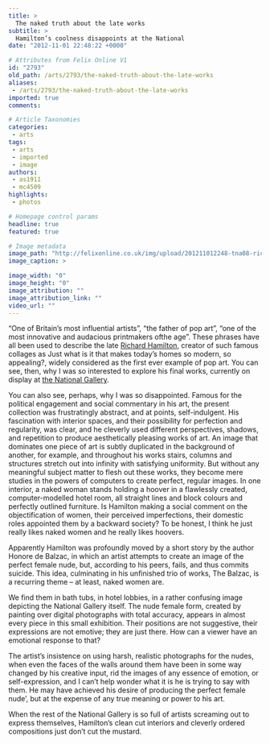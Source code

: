 ```yaml
---
title: >
  The naked truth about the late works
subtitle: >
  Hamilton’s coolness disappoints at the National
date: "2012-11-01 22:48:22 +0000"

# Attributes from Felix Online V1
id: "2793"
old_path: /arts/2793/the-naked-truth-about-the-late-works
aliases:
 - /arts/2793/the-naked-truth-about-the-late-works
imported: true
comments:

# Article Taxonomies
categories:
 - arts
tags:
 - arts
 - imported
 - image
authors:
 - as1911
 - mc4509
highlights:
 - photos

# Homepage control params
headline: true
featured: true

# Image metadata
image_path: "http://felixonline.co.uk/img/upload/201211012248-tna08-richard_hamiltons_late_works_national_gallery.jpg"
image_caption: >

image_width: "0"
image_height: "0"
image_attribution: ""
image_attribution_link: ""
video_url: ""
---
```


“One of Britain’s most influential artists”, “the father of pop art”, “one of the most innovative and audacious printmakers ofthe age”. These phrases have all been used to describe the late [Richard Hamilton](http://www.nationalgallery.org.uk/whats-on/exhibitions/richard-hamilton-the-late-works), creator of such famous collages as Just what is it that makes today’s homes so modern, so appealing?, widely considered as the first ever example of pop art. You can see, then, why I was so interested to explore his final works, currently on display at [the National Gallery](http://www.nationalgallery.org.uk/).

You can also see, perhaps, why I was so disappointed. Famous for the political engagement and social commentary in his art, the present collection was frustratingly abstract, and at points, self-indulgent. His fascination with interior spaces, and their possibility for perfection and regularity, was clear, and he cleverly used different perspectives, shadows, and repetition to produce aesthetically pleasing works of art. An image that dominates one piece of art is subtly duplicated in the background of another, for example, and throughout his works stairs, columns and structures stretch out into infinity with satisfying uniformity. But without any meaningful subject matter to flesh out these works, they become mere studies in the powers of computers to create perfect, regular images. In one interior, a naked woman stands holding a hoover in a flawlessly created, computer-modelled hotel room, all straight lines and block colours and perfectly outlined furniture. Is Hamilton making a social comment on the objectification of women, their perceived imperfections, their domestic roles appointed them by a backward society? To be honest, I think he just really likes naked women and he really likes hoovers.

Apparently Hamilton was profoundly moved by a short story by the author Honore de Balzac, in which an artist attempts to create an image of the perfect female nude, but, according to his peers, fails, and thus commits suicide. This idea, culminating in his unfinished trio of works, The Balzac, is a recurring theme – at least, naked women are.

We find them in bath tubs, in hotel lobbies, in a rather confusing image depicting the National Gallery itself. The nude female form, created by painting over digital photographs with total accuracy, appears in almost every piece in this small exhibition. Their positions are not suggestive, their expressions are not emotive; they are just there. How can a viewer have an emotional response to that?

The artist’s insistence on using harsh, realistic photographs for the nudes, when even the faces of the walls around them have been in some way changed by his creative input, rid the images of any essence of emotion, or self-expression, and I can’t help wonder what it is he is trying to say with them. He may have achieved his desire of producing the perfect female nude’, but at the expense of any true meaning or power to his art.

When the rest of the National Gallery is so full of artists screaming out to express themselves, Hamilton’s clean cut interiors and cleverly ordered compositions just don’t cut the mustard.
